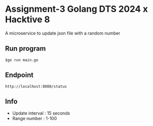 Assignment-3 Golang DTS 2024 x Hacktive 8
======================

A microservice to update json file with a random number

Run program
----------------------

```
$go run main.go
```

Endpoint
----------------------
```
http://localhost:8080/status
```

Info
----------------------
- Update interval : 15 seconds
- Range number : 1-100